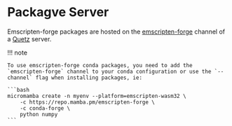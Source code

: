 # Packagve Server

Emscripten-forge packages are hosted on the [emscripten-forge](https://beta.mamba.pm/channels/emscripten-forge) channel of a [Quetz](https://quetz.io/) server.

!!! note

    To use emscripten-forge conda packages, you need to add the `emscripten-forge` channel to your conda configuration or use the `--channel` flag when installing packages, ie:

    ```bash
    micromamba create -n myenv --platform=emscripten-wasm32 \
        -c https://repo.mamba.pm/emscripten-forge \
        -c conda-forge \
        python numpy
    ```